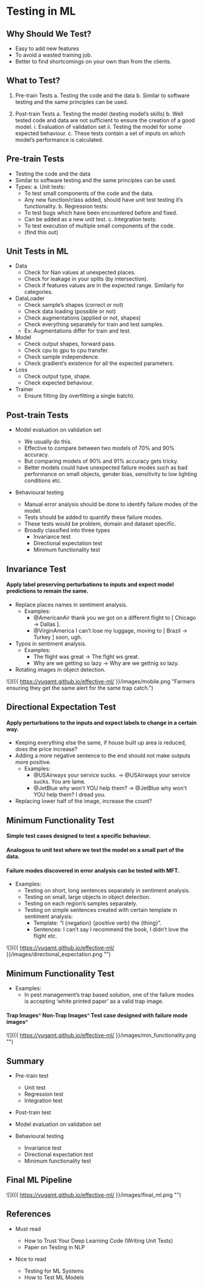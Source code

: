# Testing in ML

## Why Should We Test?

- Easy to add new features
- To avoid a wasted training job.
- Better to find shortcomings on your own than from the clients.


## What to Test?

1. Pre-train Tests
    a. Testing the code and the data
    b. Similar to software testing and the same principles can be used.

2. Post-train Tests
    a. Testing the model (testing model’s skills)
    b. Well tested code and data are not sufficient to ensure the creation of a good model.
        i. Evaluation of validation set
        ii. Testing the model for some expected behaviour.
    c. These tests contain a set of inputs on which model’s performance is calculated.

## Pre-train Tests

- Testing the code and the data
- Similar to software testing and the same principles can be used.
- Types:
a. Unit tests:
    - To test small components of the code and the data.
    - Any new function/class added, should have unit test testing it’s functionality.
b. Regression tests:
    - To test bugs which have been encountered before and fixed.
    - Can be added as a new unit test.
c. Integration tests:
    - To test execution of multiple small components of the code.
    - (find this out)

## Unit Tests in ML
- Data
    - Check for Nan values at unexpected places.
    - Check for leakage in your splits (by intersection).
    - Check if features values are in the expected range. Similarly for categories.
- DataLoader
    - Check sample’s shapes (correct or not)
    - Check data loading (possible or not)
    - Check augmentations (applied or not, shapes)
    - Check everything separately for train and test samples.
    - Ex: Augmentations differ for train and test.
- Model
    - Check output shapes, forward pass.
    - Check cpu to gpu to cpu transfer.
    - Check sample independence.
    - Check gradient’s existence for all the expected parameters.
- Loss
    - Check output type, shape.
    - Check expected behaviour.
- Trainer
    - Ensure fitting (by overfitting a single batch).

## Post-train Tests

- Model evaluation on validation set

    - We usually do this.
    - Effective to compare between two models of 70% and 90% accuracy.
    - But comparing models of 90% and 91% accuracy gets tricky.
    - Better models could have unexpected failure modes such as bad performance on small objects, gender bias, sensitivity to low lighting conditions etc.

- Behavioural testing
    - Manual error analysis should be done to identify failure modes of the model.
    - Tests should be added to quantify these failure modes.
    - These tests would be problem, domain and dataset specific.
    - Broadly classified into three types
        - Invariance test
        - Directional expectation test
        - Minimum functionality test

## Invariance Test

#### Apply label preserving perturbations to inputs and expect model predictions to remain the same.

- Replace places names in sentiment analysis.
    - Examples:
        - @AmericanAir thank you we got on a different flight to [ Chicago → Dallas ].
        - @VirginAmerica I can’t lose my luggage, moving to [ Brazil → Turkey ] soon, ugh.
- Typos in sentiment analysis.
    - Examples:
        - The flight was great → The flght ws great.
        - Why are we getting so lazy → Why are we gettnig so lazy.
- Rotating images in object detection.

![]({{ https://yugamt.github.io/effective-ml/ }}/images/mobile.png "Farmers ensuring they get the same alert for the same trap catch.")


## Directional Expectation Test

#### Apply perturbations to the inputs and expect labels to change in a certain way.


- Keeping everything else the same, if house built up area is reduced, does the price increase?
- Adding a more negative sentence to the end should not make outputs more positive.
    - Examples:
        - @USAirways your service sucks. → @USAirways your service sucks. You are lame.
        - @JetBlue why won't YOU help them? → @JetBlue why won't YOU help them? I dread you.
- Replacing lower half of the image, increase the count?

## Minimum Functionality Test

#### Simple test cases designed to test a specific behaviour.

#### Analogous to unit test where we test the model on a small part of the data.

#### Failure modes discovered in error analysis can be tested with MFT.


-  Examples:
    - Testing on short, long sentences separately in sentiment analysis.
    - Testing on small, large objects in object detection.
    - Testing on each region’s samples separately.
    - Testing on simple sentences created with certain template in sentiment analysis:
        - Template: “I {negation} {positive verb} the {thing}”.
        - Sentences: I can’t say I recommend the book, I didn’t love the flight etc.

![]({{ https://yugamt.github.io/effective-ml/ }}/images/directional_expectation.png "")
## Minimum Functionality Test

-  Examples:
    - In pest management’s trap based solution, one of the failure modes is accepting ‘white printed paper’ as a valid trap image.

#### Trap Images^ Non-Trap Images^ Test case designed with failure mode images^

![]({{ https://yugamt.github.io/effective-ml/ }}/images/min_functionality.png "")
## Summary

- Pre-train test
    - Unit test
    - Regression test
    - Integration test

- Post-train test
- Model evaluation on validation set
- Behavioural testing
    - Invariance test
    - Directional expectation test
    - Minimum functionality test

## Final ML Pipeline
![]({{ https://yugamt.github.io/effective-ml/ }}/images/final_ml.png "")

## References

- Must read
    - How to Trust Your Deep Learning Code (Writing Unit Tests)
    - Paper on Testing in NLP

- Nice to read
    - Testing for ML Systems
    - How to Test ML Models

